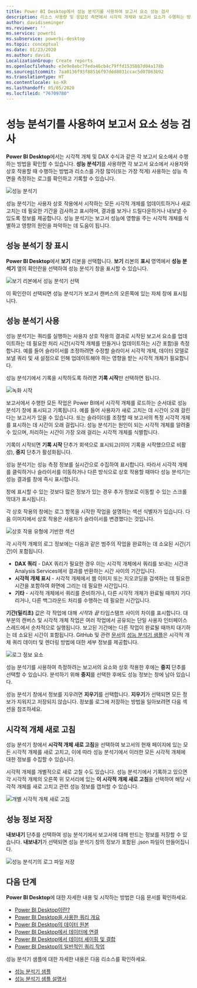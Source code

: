 ```yaml
---
title: Power BI Desktop에서 성능 분석기를 사용하여 보고서 요소 성능 검사
description: 리소스 사용량 및 응답성 측면에서 시각적 개체와 보고서 요소가 수행하는 방법을 알아봅니다.
author: davidiseminger
ms.reviewer: ''
ms.service: powerbi
ms.subservice: powerbi-desktop
ms.topic: conceptual
ms.date: 01/23/2020
ms.author: davidi
LocalizationGroup: Create reports
ms.openlocfilehash: e3e9e8ebc7feda46cb4c79ffd1535807d04a178b
ms.sourcegitcommit: 7aa0136f93f88516f97ddd8031ccac5d07863b92
ms.translationtype: HT
ms.contentlocale: ko-KR
ms.lasthandoff: 05/05/2020
ms.locfileid: "76709780"
---
```

# <a name="use-performance-analyzer-to-examine-report-element-performance"></a>성능 분석기를 사용하여 보고서 요소 성능 검사

**Power BI Desktop**에서는 시각적 개체 및 DAX 수식과 같은 각 보고서 요소에서 수행하는 방법을 확인할 수 있습니다. **성능 분석기**를 사용하면 각 보고서 요소에서 사용자와 상호 작용할 때 수행하는 방법과 리소스를 가장 많이(또는 가장 적게) 사용하는 성능 측면을 측정하는 로그를 확인하고 기록할 수 있습니다.

![성능 분석기](media/desktop-performance-analyzer/performance-analyzer-01.png)

성능 분석기는 사용자 상호 작용에서 시작하는 모든 시각적 개체를 업데이트하거나 새로 고치는 데 필요한 기간을 검사하고 표시하며, 결과를 보거나 드릴다운하거나 내보낼 수 있도록 정보를 제공합니다. 성능 분석기는 보고서 성능에 영향을 주는 시각적 개체를 식별하고 영향의 원인을 파악하는 데 도움이 됩니다.

## <a name="displaying-the-performance-analyzer-pane"></a>성능 분석기 창 표시

**Power BI Desktop**에서 **보기** 리본을 선택합니다. **보기** 리본의 **표시** 영역에서 **성능 분석기** 옆의 확인란을 선택하여 성능 분석기 창을 표시할 수 있습니다.

![보기 리본에서 성능 분석기 선택](media/desktop-performance-analyzer/performance-analyzer-02.png)

이 확인란이 선택되면 성능 분석기가 보고서 캔버스의 오른쪽에 있는 자체 창에 표시됩니다.

## <a name="using-performance-analyzer"></a>성능 분석기 사용

성능 분석기는 쿼리를 실행하는 사용자 상호 작용의 결과로 시작된 보고서 요소를 업데이트하는 데 필요한 처리 시간(시각적 개체를 만들거나 업데이트하는 시간 포함)을 측정합니다. 예를 들어 슬라이서를 조정하려면 수정할 슬라이서 시각적 개체, 데이터 모델로 보낼 쿼리 및 새 설정으로 인해 업데이트해야 하는 영향을 받는 시각적 개체가 필요합니다. 

성능 분석기에서 기록을 시작하도록 하려면 **기록 시작**만 선택하면 됩니다.

![녹화 시작](media/desktop-performance-analyzer/performance-analyzer-03.png)

보고서에서 수행한 모든 작업은 Power BI에서 시각적 개체를 로드하는 순서대로 성능 분석기 창에 표시되고 기록됩니다. 예를 들어 사용자가 새로 고치는 데 시간이 오래 걸린다는 보고서가 있을 수 있습니다. 또는 슬라이더를 조정할 때 보고서의 특정 시각적 개체를 표시하는 데 시간이 오래 걸립니다. 성능 분석기는 원인이 되는 시각적 개체를 알려줄 수 있으며, 처리하는 시간이 가장 오래 걸리는 시각적 개체를 식별합니다. 

기록이 시작되면 **기록 시작** 단추가 회색으로 표시되고(이미 기록을 시작했으므로 비활성), **중지** 단추가 활성화됩니다. 

성능 분석기는 성능 측정 정보를 실시간으로 수집하여 표시합니다. 따라서 시각적 개체를 클릭하거나 슬라이서를 이동하거나 다른 방식으로 상호 작용할 때마다 성능 분석기는 성능 결과를 창에 즉시 표시합니다.

창에 표시할 수 있는 것보다 많은 정보가 있는 경우 추가 정보로 이동할 수 있는 스크롤 막대가 표시됩니다.

각 상호 작용의 창에는 로그 항목을 시작한 작업을 설명하는 섹션 식별자가 있습니다. 다음 이미지에서 상호 작용은 사용자가 슬라이서를 변경했다는 것입니다.

![상호 작용 유형에 기반한 섹션](media/desktop-performance-analyzer/performance-analyzer-04.png)

각 시각적 개체의 로그 정보에는 다음과 같은 범주의 작업을 완료하는 데 소요된 시간(기간)이 포함됩니다.

* **DAX 쿼리** - DAX 쿼리가 필요한 경우 이는 시각적 개체에서 쿼리를 보내는 시간과 Analysis Services에서 결과를 반환하는 시간 사이의 기간입니다.
* **시각적 개체 표시** - 시각적 개체에서 웹 이미지 또는 지오코딩을 검색하는 데 필요한 시간을 포함하여 화면에 그리는 데 필요한 시간입니다. 
* **기타** - 시각적 개체에서 쿼리를 준비하거나, 다른 시각적 개체가 완료될 때까지 기다리거나, 다른 백그라운드 처리를 수행하는 데 필요한 시간입니다.

**기간(밀리초)** 값은 각 작업에 대해 *시작*과 *끝* 타임스탬프 사이의 차이를 표시합니다. 대부분의 캔버스 및 시각적 개체 작업은 여러 작업에서 공유되는 단일 사용자 인터페이스 스레드에서 순차적으로 실행됩니다. 보고된 기간에는 다른 작업이 완료될 때까지 대기하는 데 소요된 시간이 포함됩니다. GitHub 및 관련 [문서](https://github.com/microsoft/powerbi-desktop-samples/tree/master/Performance%20Analyzer)의 [성능 분석기 샘플](https://github.com/microsoft/powerbi-desktop-samples/blob/master/Performance%20Analyzer/Power%20BI%20Performance%20Analyzer%20Export%20File%20Format.docx)은 시각적 개체 쿼리 데이터 및 렌더링 방법에 대한 세부 정보를 제공합니다.


![로그 정보 요소](media/desktop-performance-analyzer/performance-analyzer-06.png)

성능 분석기를 사용하여 측정하려는 보고서의 요소와 상호 작용한 후에는 **중지** 단추를 선택할 수 있습니다. 분석하기 위해 **중지**를 선택한 후에도 성능 정보는 창에 남아 있습니다.

성능 분석기 창에서 정보를 지우려면 **지우기**를 선택합니다. **지우기**가 선택되면 모든 정보가 지워지고 저장되지 않습니다. 정보를 로그에 저장하는 방법을 일아보려면 다음 섹션을 참조하세요. 

## <a name="refreshing-visuals"></a>시각적 개체 새로 고침

성능 분석기 창에서 **시각적 개체 새로 고침**을 선택하여 보고서의 현재 페이지에 있는 모든 시각적 개체를 새로 고치고, 이에 따라 성능 분석기에서 이러한 모든 시각적 개체에 대한 정보를 수집할 수 있습니다.

시각적 개체를 개별적으로 새로 고칠 수도 있습니다. 성능 분석기에서 기록하고 있으면 각 시각적 개체의 오른쪽 위 모서리에 있는 **이 시각적 개체 새로 고침**을 선택하여 해당 시각적 개체를 새로 고치고 관련 성능 정보를 캡처할 수 있습니다.

![개별 시각적 개체 새로 고침](media/desktop-performance-analyzer/performance-analyzer-07.png)

## <a name="saving-performance-information"></a>성능 정보 저장

**내보내기** 단추를 선택하여 성능 분석기에서 보고서에 대해 만드는 정보를 저장할 수 있습니다. **내보내기**가 선택되면 성능 분석기 창의 정보가 포함된 .json 파일이 만들어집니다. 

![성능 분석기의 로그 파일 저장](media/desktop-performance-analyzer/performance-analyzer-05.png)


## <a name="next-steps"></a>다음 단계
**Power BI Desktop**에 대한 자세한 내용 및 시작하는 방법은 다음 문서를 확인하세요.

* [Power BI Desktop이란?](desktop-what-is-desktop.md)
* [Power BI Desktop을 사용한 쿼리 개요](desktop-query-overview.md)
* [Power BI Desktop의 데이터 원본](desktop-data-sources.md)
* [Power BI Desktop에서 데이터에 연결](desktop-connect-to-data.md)
* [Power BI Desktop에서 데이터 셰이핑 및 결합](desktop-shape-and-combine-data.md)
* [Power BI Desktop의 일반적인 쿼리 작업](desktop-common-query-tasks.md)   

성능 분석기 샘플에 대한 자세한 내용은 다음 리소스를 확인하세요.

* [성능 분석기 샘플](https://github.com/microsoft/powerbi-desktop-samples/tree/master/Performance%20Analyzer)
* [성능 분석기 샘플 설명서](https://github.com/microsoft/powerbi-desktop-samples/blob/master/Performance%20Analyzer/Power%20BI%20Performance%20Analyzer%20Export%20File%20Format.docx)